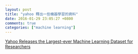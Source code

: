 ```yaml
---
layout: post
title: "yahoo 釋出一些機器學習的資料"
date: 2016-01-29 23:05:27 +0800
comments: true
categories: ["machine learning"]
---
```


<!-- more -->


[Yahoo Releases the Largest-ever Machine Learning Dataset for Researchers]

[Yahoo Releases the Largest-ever Machine Learning Dataset for Researchers]:http://yahoolabs.tumblr.com/post/137281912191/yahoo-releases-the-largest-ever-machine-learning
